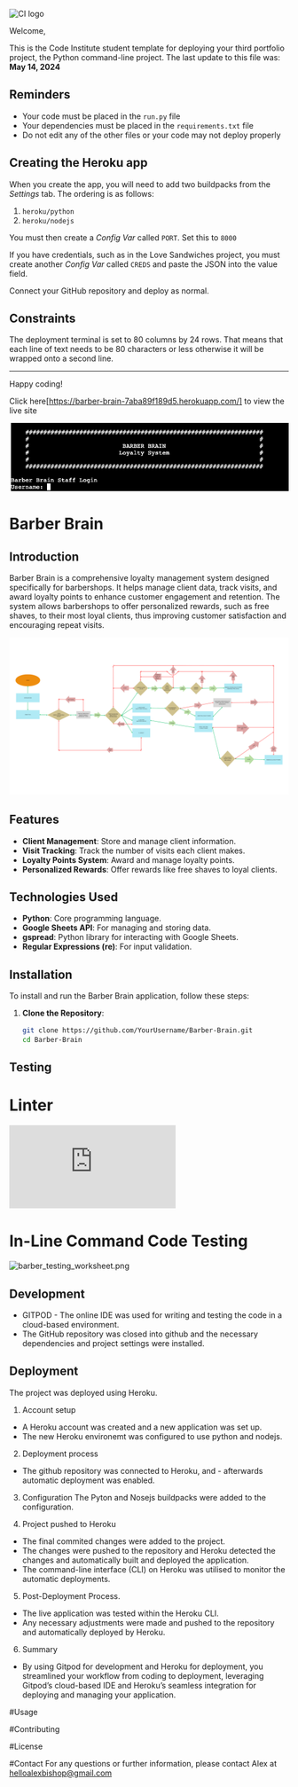 ![CI logo](https://codeinstitute.s3.amazonaws.com/fullstack/ci_logo_small.png)

Welcome,

This is the Code Institute student template for deploying your third portfolio project, the Python command-line project. The last update to this file was: **May 14, 2024**

## Reminders

- Your code must be placed in the `run.py` file
- Your dependencies must be placed in the `requirements.txt` file
- Do not edit any of the other files or your code may not deploy properly

## Creating the Heroku app

When you create the app, you will need to add two buildpacks from the _Settings_ tab. The ordering is as follows:

1. `heroku/python`
2. `heroku/nodejs`

You must then create a _Config Var_ called `PORT`. Set this to `8000`

If you have credentials, such as in the Love Sandwiches project, you must create another _Config Var_ called `CREDS` and paste the JSON into the value field.

Connect your GitHub repository and deploy as normal.

## Constraints

The deployment terminal is set to 80 columns by 24 rows. That means that each line of text needs to be 80 characters or less otherwise it will be wrapped onto a second line.

---

Happy coding!

Click here[https://barber-brain-7aba89f189d5.herokuapp.com/] to view the live site 

![barber_title.png](https://github.com/AlexBishopCode/Barber-Brain/blob/main/assets/images/barber_title.png)


# Barber Brain

## Introduction

Barber Brain is a comprehensive loyalty management system designed specifically for barbershops. It helps manage client data, track visits, and award loyalty points to enhance customer engagement and retention. The system allows barbershops to offer personalized rewards, such as free shaves, to their most loyal clients, thus improving customer satisfaction and encouraging repeat visits.

![barber_flow_chart.pdf](https://github.com/AlexBishopCode/Barber-Brain/blob/main/assets/images/barber_flow_chart.png)

## Features

- **Client Management**: Store and manage client information.
- **Visit Tracking**: Track the number of visits each client makes.
- **Loyalty Points System**: Award and manage loyalty points.
- **Personalized Rewards**: Offer rewards like free shaves to loyal clients.

## Technologies Used

- **Python**: Core programming language.
- **Google Sheets API**: For managing and storing data.
- **gspread**: Python library for interacting with Google Sheets.
- **Regular Expressions (re)**: For input validation.

## Installation

To install and run the Barber Brain application, follow these steps:

1. **Clone the Repository**:
   ```bash
   git clone https://github.com/YourUsername/Barber-Brain.git
   cd Barber-Brain

## Testing

# Linter 

![barber_linter_screenshot.png](https://github.com/AlexBishopCode/Barber-Brain/blob/main/barber_brain_test_table.pdf)

# In-Line Command Code Testing

![barber_testing_worksheet.png](https://github.com/AlexBishopCode/Barber-Brain/blob/main/barber_testing_worksheet.png)


## Development

- GITPOD - The online IDE was used for writing and testing the code in a cloud-based environment.
- The GitHub repository was closed into github and the necessary dependencies and project settings were installed.

## Deployment

The project was deployed using Heroku. 

1. Account setup
- A Heroku account was created and a new application was set up. 
- The new Heroku environemt was configured to use python and nodejs.

2. Deployment process
- The github repository was connected to Heroku, and - afterwards automatic deployment was enabled. 

3. Configuration
The Pyton and Nosejs buildpacks were added to the configuration. 

4. Project pushed to Heroku
- The final commited changes were added to the project.
- The changes were pushed to the repository and Heroku detected the changes and automatically built and deployed the application.
- The command-line interface (CLI) on Heroku was utilised to monitor the automatic deployments.

5. Post-Deployment Process.
- The live application was tested within the Heroku CLI.
- Any necessary adjustments were made and pushed to the repository and automatically deployed by Heroku.

6. Summary
- By using Gitpod for development and Heroku for deployment, you streamlined your workflow from coding to deployment, leveraging Gitpod’s cloud-based IDE and Heroku’s seamless integration for deploying and managing your application.

#Usage


#Contributing


#License


#Contact
For any questions or further information, please contact Alex at helloalexbishop@gmail.com